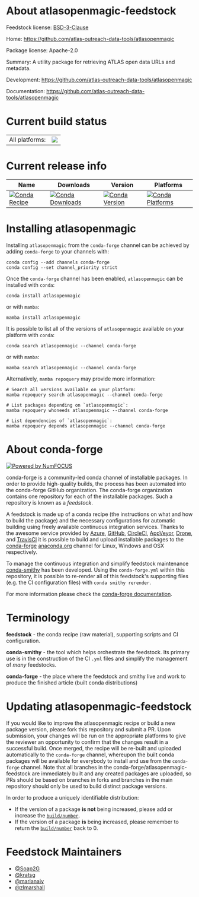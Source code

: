 About atlasopenmagic-feedstock
==============================

Feedstock license: [BSD-3-Clause](https://github.com/conda-forge/atlasopenmagic-feedstock/blob/main/LICENSE.txt)

Home: https://github.com/atlas-outreach-data-tools/atlasopenmagic

Package license: Apache-2.0

Summary: A utility package for retrieving ATLAS open data URLs and metadata.

Development: https://github.com/atlas-outreach-data-tools/atlasopenmagic

Documentation: https://github.com/atlas-outreach-data-tools/atlasopenmagic

Current build status
====================


<table><tr><td>All platforms:</td>
    <td>
      <a href="https://dev.azure.com/conda-forge/feedstock-builds/_build/latest?definitionId=26235&branchName=main">
        <img src="https://dev.azure.com/conda-forge/feedstock-builds/_apis/build/status/atlasopenmagic-feedstock?branchName=main">
      </a>
    </td>
  </tr>
</table>

Current release info
====================

| Name | Downloads | Version | Platforms |
| --- | --- | --- | --- |
| [![Conda Recipe](https://img.shields.io/badge/recipe-atlasopenmagic-green.svg)](https://anaconda.org/conda-forge/atlasopenmagic) | [![Conda Downloads](https://img.shields.io/conda/dn/conda-forge/atlasopenmagic.svg)](https://anaconda.org/conda-forge/atlasopenmagic) | [![Conda Version](https://img.shields.io/conda/vn/conda-forge/atlasopenmagic.svg)](https://anaconda.org/conda-forge/atlasopenmagic) | [![Conda Platforms](https://img.shields.io/conda/pn/conda-forge/atlasopenmagic.svg)](https://anaconda.org/conda-forge/atlasopenmagic) |

Installing atlasopenmagic
=========================

Installing `atlasopenmagic` from the `conda-forge` channel can be achieved by adding `conda-forge` to your channels with:

```
conda config --add channels conda-forge
conda config --set channel_priority strict
```

Once the `conda-forge` channel has been enabled, `atlasopenmagic` can be installed with `conda`:

```
conda install atlasopenmagic
```

or with `mamba`:

```
mamba install atlasopenmagic
```

It is possible to list all of the versions of `atlasopenmagic` available on your platform with `conda`:

```
conda search atlasopenmagic --channel conda-forge
```

or with `mamba`:

```
mamba search atlasopenmagic --channel conda-forge
```

Alternatively, `mamba repoquery` may provide more information:

```
# Search all versions available on your platform:
mamba repoquery search atlasopenmagic --channel conda-forge

# List packages depending on `atlasopenmagic`:
mamba repoquery whoneeds atlasopenmagic --channel conda-forge

# List dependencies of `atlasopenmagic`:
mamba repoquery depends atlasopenmagic --channel conda-forge
```


About conda-forge
=================

[![Powered by
NumFOCUS](https://img.shields.io/badge/powered%20by-NumFOCUS-orange.svg?style=flat&colorA=E1523D&colorB=007D8A)](https://numfocus.org)

conda-forge is a community-led conda channel of installable packages.
In order to provide high-quality builds, the process has been automated into the
conda-forge GitHub organization. The conda-forge organization contains one repository
for each of the installable packages. Such a repository is known as a *feedstock*.

A feedstock is made up of a conda recipe (the instructions on what and how to build
the package) and the necessary configurations for automatic building using freely
available continuous integration services. Thanks to the awesome service provided by
[Azure](https://azure.microsoft.com/en-us/services/devops/), [GitHub](https://github.com/),
[CircleCI](https://circleci.com/), [AppVeyor](https://www.appveyor.com/),
[Drone](https://cloud.drone.io/welcome), and [TravisCI](https://travis-ci.com/)
it is possible to build and upload installable packages to the
[conda-forge](https://anaconda.org/conda-forge) [anaconda.org](https://anaconda.org/)
channel for Linux, Windows and OSX respectively.

To manage the continuous integration and simplify feedstock maintenance
[conda-smithy](https://github.com/conda-forge/conda-smithy) has been developed.
Using the ``conda-forge.yml`` within this repository, it is possible to re-render all of
this feedstock's supporting files (e.g. the CI configuration files) with ``conda smithy rerender``.

For more information please check the [conda-forge documentation](https://conda-forge.org/docs/).

Terminology
===========

**feedstock** - the conda recipe (raw material), supporting scripts and CI configuration.

**conda-smithy** - the tool which helps orchestrate the feedstock.
                   Its primary use is in the construction of the CI ``.yml`` files
                   and simplify the management of *many* feedstocks.

**conda-forge** - the place where the feedstock and smithy live and work to
                  produce the finished article (built conda distributions)


Updating atlasopenmagic-feedstock
=================================

If you would like to improve the atlasopenmagic recipe or build a new
package version, please fork this repository and submit a PR. Upon submission,
your changes will be run on the appropriate platforms to give the reviewer an
opportunity to confirm that the changes result in a successful build. Once
merged, the recipe will be re-built and uploaded automatically to the
`conda-forge` channel, whereupon the built conda packages will be available for
everybody to install and use from the `conda-forge` channel.
Note that all branches in the conda-forge/atlasopenmagic-feedstock are
immediately built and any created packages are uploaded, so PRs should be based
on branches in forks and branches in the main repository should only be used to
build distinct package versions.

In order to produce a uniquely identifiable distribution:
 * If the version of a package **is not** being increased, please add or increase
   the [``build/number``](https://docs.conda.io/projects/conda-build/en/latest/resources/define-metadata.html#build-number-and-string).
 * If the version of a package **is** being increased, please remember to return
   the [``build/number``](https://docs.conda.io/projects/conda-build/en/latest/resources/define-metadata.html#build-number-and-string)
   back to 0.

Feedstock Maintainers
=====================

* [@Soap2G](https://github.com/Soap2G/)
* [@kratsg](https://github.com/kratsg/)
* [@marianaiv](https://github.com/marianaiv/)
* [@zlmarshall](https://github.com/zlmarshall/)

